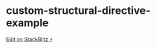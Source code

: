# custom-structural-directive-example

[Edit on StackBlitz ⚡️](https://stackblitz.com/edit/custom-structural-directive-example)